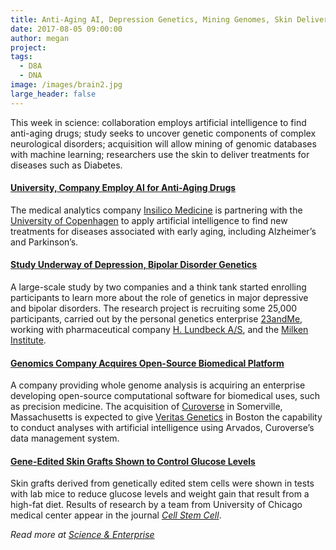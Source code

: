 ```yaml
---
title: Anti-Aging AI, Depression Genetics, Mining Genomes, Skin Delivery System
date: 2017-08-05 09:00:00
author: megan
project: 
tags:
  - D8A
  - DNA
image: /images/brain2.jpg
large_header: false
---
```


<p>This week in science: collaboration employs artificial intelligence to find anti-aging drugs; study seeks to uncover genetic components of complex neurological disorders; acquisition will allow mining of genomic databases with machine learning; researchers use the skin to deliver treatments for diseases such as Diabetes.</p>

<h4><a href="http://sciencebusiness.technewslit.com/?p=31423" target="_blank">University, Company Employ AI for Anti-Aging Drugs</a></h4>

<p>The medical analytics company <a href="http://insilicomedicine.com" target="_blank">Insilico Medicine</a> is partnering with the <a href="http://healthsciences.ku.dk/news/2017/08/artificial-intelligence-can-stop-premature-aging" target="_blank">University of Copenhagen</a> to apply artificial intelligence to find new treatments for diseases associated with early aging, including Alzheimer&#8217;s and Parkinson&#8217;s.</p>

<h4><a href="http://sciencebusiness.technewslit.com/?p=31436" target="_blank">Study Underway of Depression, Bipolar Disorder Genetics</a></h4>

<p>A large-scale study by two companies and a think tank started enrolling participants to learn more about the role of genetics in major depressive and bipolar disorders. The research project is recruiting some 25,000 participants, carried out by the personal genetics enterprise <a href="https://mediacenter.23andme.com/press-releases/23andme-launches-first-kind-study-major-depressive-bipolar-disorders" target="_blank">23andMe</a>, working with pharmaceutical company <a href="http://investor.lundbeck.com/releasedetail.cfm?ReleaseID=1035525" target="_blank">H. Lundbeck A/S</a>, and the <a href="http://www.milkeninstitute.org/blog/view/1213" target="_blank">Milken Institute</a>.</p>

<h4><a href="http://sciencebusiness.technewslit.com/?p=31448" target="_blank">Genomics Company Acquires Open-Source Biomedical Platform</a></h4>

<p>A company providing whole genome analysis is acquiring an enterprise developing open-source computational software for biomedical uses, such as precision medicine. The acquisition of <a href="https://curoverse.com" target="_blank">Curoverse</a> in Somerville, Massachusetts is expected to give <a href="https://www.veritasgenetics.com/content/veritas-curoverse-release" target="_blank">Veritas Genetics</a> in Boston the capability to conduct analyses with artificial intelligence using Arvados, Curoverse&#8217;s data management system.</p>

<h4><a href="http://sciencebusiness.technewslit.com/?p=31455" target="_blank">Gene-Edited Skin Grafts Shown to Control Glucose Levels</a></h4>

<p>Skin grafts derived from genetically edited stem cells were shown in tests with lab mice to reduce glucose levels and weight gain that result from a high-fat diet. Results of research by a team from University of Chicago medical center appear in the journal <a href="http://www.cell.com/cell-stem-cell/fulltext/S1934-5909(17)30274-6?_returnURL=http%3A%2F%2Flinkinghub.elsevier.com%2Fretrieve%2Fpii%2FS1934590917302746%3Fshowall%3Dtrue" target="_blank"><em>Cell Stem Cell</em></a>.</p>

<p><em>Read more at <a href="http://sciencebusiness.technewslit.com" target="_blank">Science &amp; Enterprise</a></em></p>
